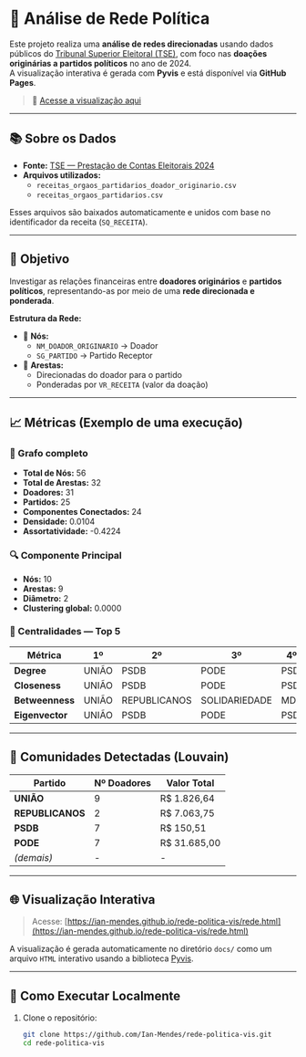 # 🔗 Análise de Rede Política

Este projeto realiza uma **análise de redes direcionadas** usando dados públicos do [Tribunal Superior Eleitoral (TSE)](https://dadosabertos.tse.jus.br/dataset/prestacao-de-contas-eleitorais-2024), com foco nas **doações originárias a partidos políticos** no ano de 2024.  
A visualização interativa é gerada com **Pyvis** e está disponível via **GitHub Pages**.

> 📍 [Acesse a visualização aqui](https://ian-mendes.github.io/rede-politica-vis/rede.html)

---

## 📚 Sobre os Dados

- **Fonte:** [TSE — Prestação de Contas Eleitorais 2024](https://dadosabertos.tse.jus.br/)
- **Arquivos utilizados:**
  - `receitas_orgaos_partidarios_doador_originario.csv`
  - `receitas_orgaos_partidarios.csv`

Esses arquivos são baixados automaticamente e unidos com base no identificador da receita (`SQ_RECEITA`).

---

## 🎯 Objetivo

Investigar as relações financeiras entre **doadores originários** e **partidos políticos**, representando-as por meio de uma **rede direcionada e ponderada**.

**Estrutura da Rede:**

- 🔹 **Nós:**
  - `NM_DOADOR_ORIGINARIO` → Doador
  - `SG_PARTIDO` → Partido Receptor
- 🔹 **Arestas:**
  - Direcionadas do doador para o partido
  - Ponderadas por `VR_RECEITA` (valor da doação)

---

## 📈 Métricas (Exemplo de uma execução)

### 🧮 Grafo completo

- **Total de Nós:** 56
- **Total de Arestas:** 32
- **Doadores:** 31
- **Partidos:** 25
- **Componentes Conectados:** 24
- **Densidade:** 0.0104
- **Assortatividade:** -0.4224

### 🔍 Componente Principal

- **Nós:** 10
- **Arestas:** 9
- **Diâmetro:** 2
- **Clustering global:** 0.0000

### 💠 Centralidades — Top 5

| Métrica                  | 1º            | 2º            | 3º           | 4º           | 5º              |
|--------------------------|---------------|---------------|--------------|--------------|-----------------|
| **Degree**               | UNIÃO         | PSDB          | PODE         | PSD          | REPUBLICANOS    |
| **Closeness**            | UNIÃO         | PSDB          | PODE         | PSD          | REPUBLICANOS    |
| **Betweenness**          | UNIÃO         | REPUBLICANOS  | SOLIDARIEDADE| MDB          | PC do B         |
| **Eigenvector**          | UNIÃO         | PSDB          | PODE         | PSD          | REPUBLICANOS    |

---

## 🧩 Comunidades Detectadas (Louvain)

| Partido          | Nº Doadores | Valor Total        |
|------------------|-------------|--------------------|
| **UNIÃO**        | 9           | R$ 1.826,64        |
| **REPUBLICANOS** | 2           | R$ 7.063,75        |
| **PSDB**         | 7           | R$ 150,51          |
| **PODE**         | 7           | R$ 31.685,00       |
| *(demais)*       | -           | -                  |

---

## 🌐 Visualização Interativa

> Acesse: [https://ian-mendes.github.io/rede-politica-vis/rede.html](https://ian-mendes.github.io/rede-politica-vis/rede.html)

A visualização é gerada automaticamente no diretório `docs/` como um arquivo `HTML` interativo usando a biblioteca [Pyvis](https://pyvis.readthedocs.io/).

---

## 🚀 Como Executar Localmente

1. Clone o repositório:
   ```bash
   git clone https://github.com/Ian-Mendes/rede-politica-vis.git
   cd rede-politica-vis
